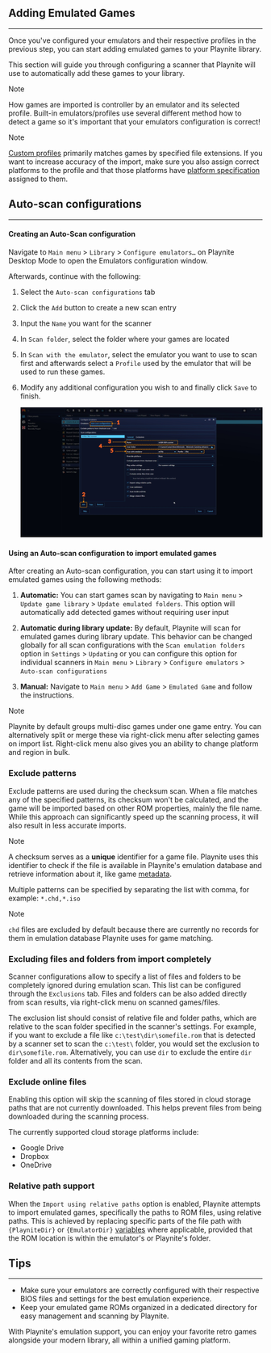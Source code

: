 ## Adding Emulated Games

---------------------

Once you've configured your emulators and their respective profiles in the previous step, you can start adding emulated games to your Playnite library.

This section will guide you through configuring a scanner that Playnite will use to automatically add these games to your library.

> [!NOTE]
> How games are imported is controller by an emulator and its selected profile. Built-in emulators/profiles use several different method how to detect a game so it's important that your emulators configuration is correct!

> [!NOTE]
> [Custom profiles](addingNewEmulators.md#configuring-a-custom-emulator-profile) primarily matches games by specified file extensions. If you want to increase accuracy of the import, make sure you also assign correct platforms to the profile and that those platforms have [platform specification](../../library/libraryManager.md#platform-specification) assigned to them.

## Auto-scan configurations

---------------------

#### Creating an Auto-Scan configuration

Navigate to `Main menu` > `Library` > `Configure emulators…` on Playnite Desktop Mode to open the Emulators configuration window.

Afterwards, continue with the following:

1. Select the `Auto-scan configurations` tab

2. Click the `Add` button to create a new scan entry

3. Input the `Name` you want for the scanner

4. In `Scan folder`, select the folder where your games are located

5. In `Scan with the emulator`, select the emulator you want to use to scan first and afterwards select a `Profile` used by the emulator that will be used to run these games.

6. Modify any additional configuration you wish to and finally click `Save` to finish.

   ![Emulation_ScannerConfig](images/Emulation_ScannerConfig.jpg)

#### Using an Auto-scan configuration to import emulated games

After creating an Auto-scan configuration, you can start using it to import emulated games using the following methods:

1. **Automatic:** You can start games scan by navigating to `Main menu` > `Update game library` > `Update emulated folders`. This option will automatically add detected games without requiring user input

2. **Automatic during library update:** By default, Playnite will scan for emulated games during library update. This behavior can be changed globally for all scan configurations with the `Scan emulation folders` option in `Settings` > `Updating` or you can configure this option for individual scanners in `Main menu` > `Library` > `Configure emulators` > `Auto-scan configurations`

3. **Manual:** Navigate to `Main menu` > `Add Game` > `Emulated Game` and follow the instructions.

> [!NOTE]
> Playnite by default groups multi-disc games under one game entry. You can alternatively split or merge these via right-click menu after selecting games on import list. Right-click menu also gives you an ability to change platform and region in bulk.

### Exclude patterns

Exclude patterns are used during the checksum scan. When a file matches any of the specified patterns, its checksum won't be calculated, and the game will be imported based on other ROM properties, mainly the file name. While this approach can significantly speed up the scanning process, it will also result in less accurate imports.

> [!NOTE]
> A checksum serves as a **unique** identifier for a game file. Playnite uses this identifier to check if the file is available in Playnite's emulation database and retrieve information about it, like game [metadata](../../library/games/metadata.md).

Multiple patterns can be specified by separating the list with comma, for example: `*.chd,*.iso`

> [!NOTE]
> `chd` files are excluded by default because there are currently no records for them in emulation database Playnite uses for game matching.

### Excluding files and folders from import completely

Scanner configurations allow to specify a list of files and folders to be completely ignored during emulation scan. This list can be configured through the  `Exclusions` tab. Files and folders can be also added directly from scan results, via right-click menu on scanned games/files.

The exclusion list should consist of relative file and folder paths, which are relative to the scan folder specified in the scanner's settings. For example, if you want to exclude a file like `c:\test\dir\somefile.rom` that is detected by a scanner set to scan the `c:\test\` folder, you would set the exclusion to `dir\somefile.rom`. Alternatively, you can use `dir` to exclude the entire `dir` folder and all its contents from the scan.

### Exclude online files

Enabling this option will skip the scanning of files stored in cloud storage paths that are not currently downloaded. This helps prevent files from being downloaded during the scanning process.

The currently supported cloud storage platforms include:
- Google Drive
- Dropbox
- OneDrive

### Relative path support

When the `Import using relative paths` option is enabled, Playnite attempts to import emulated games, specifically the paths to ROM files, using relative paths. This is achieved by replacing specific parts of the file path with `{PlayniteDir}` or `{EmulatorDir}` [variables](../../advanced/gameVariables.md) where applicable, provided that the ROM location is within the emulator's or Playnite's folder.

## Tips

---------------------

- Make sure your emulators are correctly configured with their respective BIOS files and settings for the best emulation experience.
- Keep your emulated game ROMs organized in a dedicated directory for easy management and scanning by Playnite.

With Playnite's emulation support, you can enjoy your favorite retro games alongside your modern library, all within a unified gaming platform.
